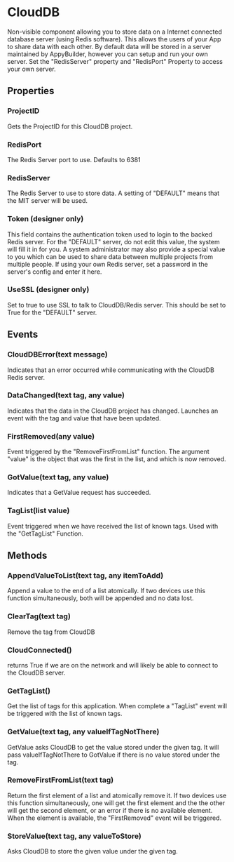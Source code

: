 # CloudDB

Non-visible component allowing you to store data on a Internet connected database server \(using Redis software\). This allows the users of your App to share data with each other. By default data will be stored in a server maintained by AppyBuilder, however you can setup and run your own server. Set the "RedisServer" property and "RedisPort" Property to access your own server.

## Properties

### ProjectID

Gets the ProjectID for this CloudDB project.

### RedisPort

The Redis Server port to use. Defaults to 6381

### RedisServer

The Redis Server to use to store data. A setting of "DEFAULT" means that the MIT server will be used.

### Token \(designer only\)

This field contains the authentication token used to login to the backed Redis server. For the "DEFAULT" server, do not edit this value, the system will fill it in for you. A system administrator may also provide a special value to you which can be used to share data between multiple projects from multiple people. If using your own Redis server, set a password in the server's config and enter it here.

### UseSSL \(designer only\)

Set to true to use SSL to talk to CloudDB/Redis server. This should be set to True for the "DEFAULT" server.

## Events

### CloudDBError\(text message\)

Indicates that an error occurred while communicating with the CloudDB Redis server.

### DataChanged\(text tag, any value\)

Indicates that the data in the CloudDB project has changed. Launches an event with the tag and value that have been updated.

### FirstRemoved\(any value\)

Event triggered by the "RemoveFirstFromList" function. The argument "value" is the object that was the first in the list, and which is now removed.

### GotValue\(text tag, any value\)

Indicates that a GetValue request has succeeded.

### TagList\(list value\)

Event triggered when we have received the list of known tags. Used with the "GetTagList" Function.

## Methods

### AppendValueToList\(text tag, any itemToAdd\)

Append a value to the end of a list atomically. If two devices use this function simultaneously, both will be appended and no data lost.

### ClearTag\(text tag\)

Remove the tag from CloudDB

### CloudConnected\(\)

returns True if we are on the network and will likely be able to connect to the CloudDB server.

### GetTagList\(\)

Get the list of tags for this application. When complete a "TagList" event will be triggered with the list of known tags.

### GetValue\(text tag, any valueIfTagNotThere\)

GetValue asks CloudDB to get the value stored under the given tag. It will pass valueIfTagNotThere to GotValue if there is no value stored under the tag.

### RemoveFirstFromList\(text tag\)

Return the first element of a list and atomically remove it. If two devices use this function simultaneously, one will get the first element and the the other will get the second element, or an error if there is no available element. When the element is available, the "FirstRemoved" event will be triggered.

### StoreValue\(text tag, any valueToStore\)

Asks CloudDB to store the given value under the given tag.

